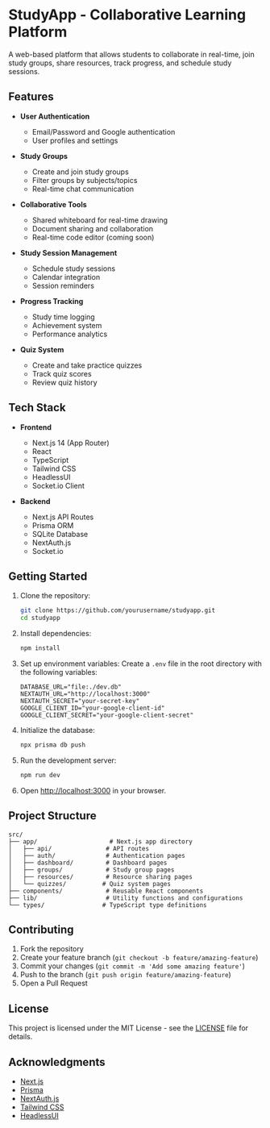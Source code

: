 # StudyApp - Collaborative Learning Platform

A web-based platform that allows students to collaborate in real-time, join study groups, share resources, track progress, and schedule study sessions.

## Features

- **User Authentication**
  - Email/Password and Google authentication
  - User profiles and settings

- **Study Groups**
  - Create and join study groups
  - Filter groups by subjects/topics
  - Real-time chat communication

- **Collaborative Tools**
  - Shared whiteboard for real-time drawing
  - Document sharing and collaboration
  - Real-time code editor (coming soon)

- **Study Session Management**
  - Schedule study sessions
  - Calendar integration
  - Session reminders

- **Progress Tracking**
  - Study time logging
  - Achievement system
  - Performance analytics

- **Quiz System**
  - Create and take practice quizzes
  - Track quiz scores
  - Review quiz history

## Tech Stack

- **Frontend**
  - Next.js 14 (App Router)
  - React
  - TypeScript
  - Tailwind CSS
  - HeadlessUI
  - Socket.io Client

- **Backend**
  - Next.js API Routes
  - Prisma ORM
  - SQLite Database
  - NextAuth.js
  - Socket.io

## Getting Started

1. Clone the repository:
   ```bash
   git clone https://github.com/yourusername/studyapp.git
   cd studyapp
   ```

2. Install dependencies:
   ```bash
   npm install
   ```

3. Set up environment variables:
   Create a `.env` file in the root directory with the following variables:
   ```
   DATABASE_URL="file:./dev.db"
   NEXTAUTH_URL="http://localhost:3000"
   NEXTAUTH_SECRET="your-secret-key"
   GOOGLE_CLIENT_ID="your-google-client-id"
   GOOGLE_CLIENT_SECRET="your-google-client-secret"
   ```

4. Initialize the database:
   ```bash
   npx prisma db push
   ```

5. Run the development server:
   ```bash
   npm run dev
   ```

6. Open [http://localhost:3000](http://localhost:3000) in your browser.

## Project Structure

```
src/
├── app/                    # Next.js app directory
│   ├── api/               # API routes
│   ├── auth/              # Authentication pages
│   ├── dashboard/         # Dashboard pages
│   ├── groups/            # Study group pages
│   ├── resources/         # Resource sharing pages
│   └── quizzes/          # Quiz system pages
├── components/            # Reusable React components
├── lib/                   # Utility functions and configurations
└── types/                # TypeScript type definitions
```

## Contributing

1. Fork the repository
2. Create your feature branch (`git checkout -b feature/amazing-feature`)
3. Commit your changes (`git commit -m 'Add some amazing feature'`)
4. Push to the branch (`git push origin feature/amazing-feature`)
5. Open a Pull Request

## License

This project is licensed under the MIT License - see the [LICENSE](LICENSE) file for details.

## Acknowledgments

- [Next.js](https://nextjs.org/)
- [Prisma](https://www.prisma.io/)
- [NextAuth.js](https://next-auth.js.org/)
- [Tailwind CSS](https://tailwindcss.com/)
- [HeadlessUI](https://headlessui.dev/)
